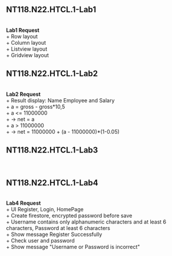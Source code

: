 <h2>NT118.N22.HTCL.1-Lab1</h2></br>
<b>Lab1 Request</b></br>
+ Row layout</br>
+ Column layout</br>
+ Listview layout</br>
+ Gridview layout</br>
<h2>NT118.N22.HTCL.1-Lab2</h2></br>
<b>Lab2 Request</b></br>
+ Result display: Name Employee and Salary</br>
+ a = gross - gross*10,5</br>
+ a <= 11000000</br>
+ -> net = a</br>
+ a > 11000000</br>
+ -> net = 11000000 + (a - 11000000)*(1-0.05)</br>
<h2>NT118.N22.HTCL.1-Lab3</h2></br>

<h2>NT118.N22.HTCL.1-Lab4</h2></br>
<b>Lab4 Request</b></br>
+ UI Register, Login, HomePage</br>
+ Create firestore, encrypted password before save</br>
+ Username contains only alphanumeric characters and at least 6 characters, Password at least 6 characters</br>
+ Show message Register Successfully</br>
+ Check user and password</br>
+ Show message "Username or Password is incorrect"</br>

